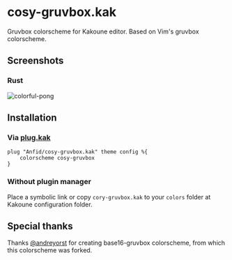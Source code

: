 # cosy-gruvbox.kak
Gruvbox colorscheme for Kakoune editor. Based on Vim's gruvbox colorscheme.

## Screenshots

### Rust

![colorful-pong](https://user-images.githubusercontent.com/19424344/68940363-82ac9b80-07d5-11ea-9a70-ed493200b203.png)

## Installation

### Via [plug.kak](https://github.com/andreyorst/plug.kak)

```kak
plug "Anfid/cosy-gruvbox.kak" theme config %{
    colorscheme cosy-gruvbox
}
```

### Without plugin manager

Place a symbolic link or copy `cory-gruvbox.kak` to your `colors` folder at Kakoune configuration folder.

## Special thanks

Thanks [@andreyorst](https://github.com/andreyorst) for creating base16-gruvbox colorscheme, from which this colorscheme was forked.
